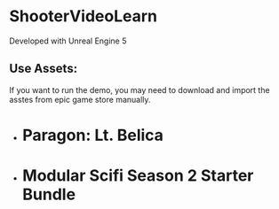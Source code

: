 # ShooterVideoLearn

Developed with Unreal Engine 5

## Use Assets:

If you want to run the demo, you may need to download and import the asstes from epic game store manually.

- Paragon: Lt. Belica
  ===================

- Modular Scifi Season 2 Starter Bundle
  =====================================


